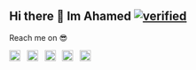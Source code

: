 ## Hi there 👋 Im Ahamed [![verified](https://im4.ezgif.com/tmp/ezgif-4-902cbc59211d.gif)](#)



Reach me on 😎

[<img height="20" width="20" src="https://cdn.jsdelivr.net/npm/simple-icons@v3/icons/stackoverflow.svg" />](https://stackoverflow.com/users/8009816/ahamed-rasheed) &nbsp;
[<img height="20" width="20" src="https://cdn.jsdelivr.net/npm/simple-icons@v3/icons/linkedin.svg" />](https://www.linkedin.com/in/ahamed-rasheed/) &nbsp;
[<img height="20" width="20" src="https://cdn.jsdelivr.net/npm/simple-icons@v3/icons/instagram.svg" />](https://www.instagram.com/a.h.a.m.e.d_r/) &nbsp;
[<img height="20" width="20" src="https://cdn.jsdelivr.net/npm/simple-icons@v3/icons/twitter.svg" />](https://twitter.com/ahamed_r) &nbsp;
[<img height="20" width="20" src="https://cdn.jsdelivr.net/npm/simple-icons@v3/icons/meetup.svg" />](https://www.meetup.com/members/246954686/) &nbsp;


<!--
**AhamedR/AhamedR** is a ✨ _special_ ✨ repository because its `README.md` (this file) appears on your GitHub profile.

Here are some ideas to get you started:

- 🔭 I’m currently working on ...
- 🌱 I’m currently learning ...
- 👯 I’m looking to collaborate on ...
- 🤔 I’m looking for help with ...
- 💬 Ask me about ...
- 📫 How to reach me: ...
- 😄 Pronouns: ...
- ⚡ Fun fact: ...
-->
